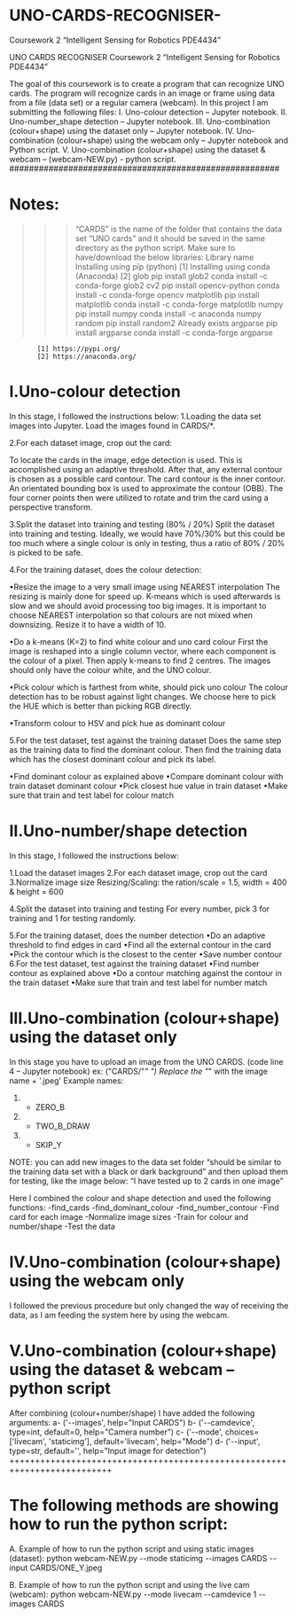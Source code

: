 # UNO-CARDS-RECOGNISER-
Coursework 2 “Intelligent Sensing for Robotics PDE4434”



UNO CARDS RECOGNISER 
Coursework 2 “Intelligent Sensing for Robotics PDE4434”

The goal of this coursework is to create a program that can recognize UNO cards. The program will recognize cards in an image or frame using data from a file (data set) or a regular camera (webcam).
In this project I am submitting the following files:
I.	Uno-colour detection – Jupyter notebook.
II.	Uno-number_shape detection – Jupyter notebook.
III.	Uno-combination (colour+shape) using the dataset only – Jupyter notebook.
IV.	Uno-combination (colour+shape) using the webcam only – Jupyter notebook and Python script.
V.	Uno-combination (colour+shape) using the dataset & webcam – (webcam-NEW.py) - python script. 
                      #######################################################
# Notes:
>>> “CARDS” is the name of the folder that contains the data set “UNO cards” and it should be saved in the same directory as the python script.
>>>  Make sure to have/download the below libraries:
Library name	Installing using pip (python) [1]	Installing using conda (Anaconda) [2]
glob	                      pip install glob2	            conda install -c conda-forge glob2
cv2	                  pip install opencv-python	            conda install -c conda-forge opencv
matplotlib	                   pip install matplotlib	            conda install -c conda-forge matplotlib
numpy	                      pip install numpy	              conda install -c anaconda numpy
random	                     pip install random2	                   Already exists
argparse	                    pip install argparse	             conda install -c conda-forge argparse
           
           
           [1] https://pypi.org/
           [2] https://anaconda.org/


# I.Uno-colour detection
In this stage, I followed the instructions below:
1.Loading the data set images into Jupyter.
Load the images found in CARDS/*. 

2.For each dataset image, crop out the card:

To locate the cards in the image, edge detection is used. 
This is accomplished using an adaptive threshold. 
After that, any external contour is chosen as a possible card contour. 
The card contour is the inner contour.
An orientated bounding box is used to approximate the contour (OBB). 
The four corner points then were utilized to rotate and trim the card using a perspective transform.

3.Split the dataset into training and testing (80% / 20%)
Split the dataset into training and testing. Ideally, we would have 70%/30% but this could be too much where a single colour is only in testing, thus a ratio of 80% / 20% is picked to be safe.

4.For the training dataset, does the colour detection:

•Resize the image to a very small image using NEAREST interpolation
The resizing is mainly done for speed up. K-means which is used afterwards is slow and we should avoid processing too big images. 
It is important to choose NEAREST interpolation so that colours are not mixed when downsizing. Resize it to have a width of 10.

•Do a k-means (K=2) to find white colour and uno card colour
First the image is reshaped into a single column vector, where each component is the colour of a pixel. Then apply k-means to find 2 centres. The images should only have the colour white, and the UNO colour.

•Pick colour which is farthest from white, should pick uno colour
The colour detection has to be robust against light changes. 
We choose here to pick the HUE which is better than picking RGB directly.

•Transform colour to HSV and pick hue as dominant colour

5.For the test dataset, test against the training dataset
Does the same step as the training data to find the dominant colour. 
Then find the training data which has the closest dominant colour and pick its label.

•Find dominant colour as explained above
•Compare dominant colour with train dataset dominant colour
•Pick closest hue value in train dataset
•Make sure that train and test label for colour match

# II.Uno-number/shape detection
In this stage, I followed the instructions below:

1.Load the dataset images
2.For each dataset image, crop out the card
3.Normalize image size
Resizing/Scaling: the ration/scale = 1.5, width = 400 & height = 600

4.Split the dataset into training and testing
For every number, pick 3 for training and 1 for testing randomly.

5.For the training dataset, does the number detection
•Do an adaptive threshold to find edges in card
•Find all the external contour in the card
•Pick the contour which is the closest to the center
•Save number contour
6.For the test dataset, test against the training dataset
•Find number contour as explained above
•Do a contour matching against the contour in the train dataset
•Make sure that train and test label for number match



# III.Uno-combination (colour+shape) using the dataset only

In this stage you have to upload an image from the UNO CARDS. (code line 4 – Jupyter notebook)
ex: ("CARDS/"*" ") Replace the "*" with the image name + '.jpeg'
Example names:
1)  * ZERO_B
2)  * TWO_B_DRAW
3)  * SKIP_Y



NOTE: you can add new images to the data set folder “should be similar to the training data set with a black or dark background” and then upload them for testing, like the image below:
“I have tested up to 2 cards in one image”





 
Here I combined the colour and shape detection and used the following functions:
-find_cards
-find_dominant_colour
-find_number_contour
-Find card for each image
-Normalize image sizes
-Train for colour and number/shape
-Test the data


# IV.Uno-combination (colour+shape) using the webcam only
I followed the previous procedure but only changed the way of receiving the data, as I am feeding the system here by using the webcam. 

# V.Uno-combination (colour+shape) using the dataset & webcam – python script
After combining (colour+number/shape) I have added the following arguments:
a- ('--images', help="Input CARDS")
b- ('--camdevice', type=int, default=0, help="Camera number")
c- ('--mode', choices=['livecam', 'staticimg'], default='livecam', help="Mode")
d- ('--input', type=str, default='', help="Input image for detection")
++++++++++++++++++++++++++++++++++++++++++++++++++++++++++++++++++++++++++
# The following methods are showing how to run the python script: 
A. Example of how to run the python script and using static images (dataset):
python webcam-NEW.py --mode staticimg --images CARDS --input CARDS/ONE_Y.jpeg

B. Example of how to run the python script and using the live cam (webcam):
python webcam-NEW.py --mode livecam --camdevice 1 --images CARDS

